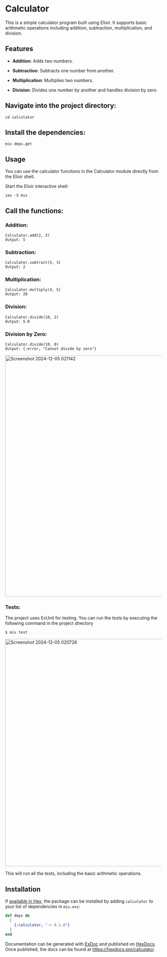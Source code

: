 # Calculator


This is a simple calculator program built using Elixir. It supports basic arithmetic operations including addition, subtraction, multiplication, and division.

## Features

- **Addition**: Adds two numbers.

- **Subtraction**: Subtracts one number from another.

- **Multiplication**: Multiplies two numbers.

- **Division**: Divides one number by another and handles division by zero.


## Navigate into the project directory:

    cd calculator

## Install the dependencies:

    mix deps.get

## Usage

You can use the calculator functions in the Calculator module directly from the Elixir shell.

Start the Elixir interactive shell:

    iex -S mix

## Call the functions:

### Addition:

    Calculator.add(2, 3)
    Output: 5

### Subtraction:

    Calculator.subtract(5, 3)
    Output: 2

### Multiplication:

    Calculator.multiply(4, 5)
    Output: 20

### Division:

    Calculator.divide(10, 2)
    Output: 5.0

### Division by Zero:

    Calculator.divide(10, 0)
    Output: {:error, "Cannot divide by zero"}

<img width="773" alt="Screenshot 2024-12-05 021142" src="https://github.com/user-attachments/assets/44083572-8cff-451a-a2e5-dabae81ecdc2">


### Tests: 

The project uses ExUnit for testing. You can run the tests by executing the following command in the project directory

    $ mix test

<img width="728" alt="Screenshot 2024-12-05 020726" src="https://github.com/user-attachments/assets/615333b5-9f8a-4dd9-94bb-73c937922a9b">


This will run all the tests, including the basic arithmetic operations.

## Installation

If [available in Hex](https://hex.pm/docs/publish), the package can be installed
by adding `calculator` to your list of dependencies in `mix.exs`:

```elixir
def deps do
  [
    {:calculator, "~> 0.1.0"}
  ]
end
```

Documentation can be generated with [ExDoc](https://github.com/elixir-lang/ex_doc)
and published on [HexDocs](https://hexdocs.pm). Once published, the docs can
be found at <https://hexdocs.pm/calculator>.

